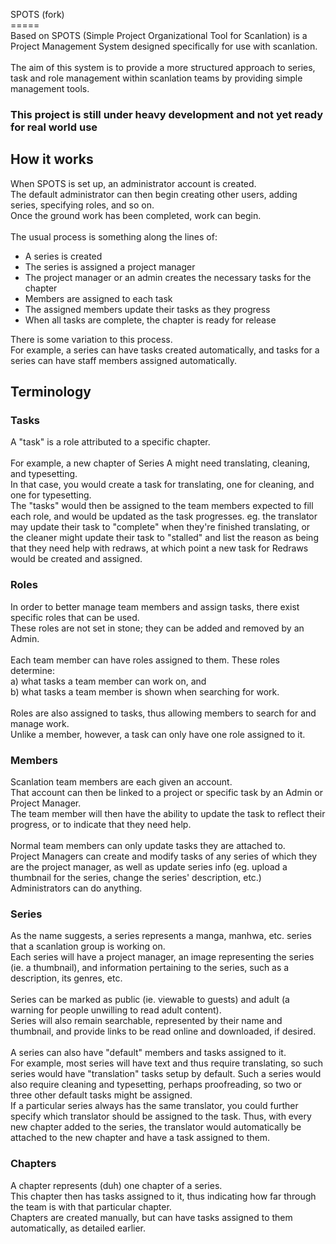 SPOTS (fork)<br>
=====<br>
Based on SPOTS (Simple Project Organizational Tool for Scanlation) is a Project Management System designed specifically for use with scanlation.<br>
<br>
The aim of this system is to provide a more structured approach to series, task and role management within scanlation teams by providing simple management tools.<br>

<h3>This project is still under heavy development and not yet ready for real world use</h3>

<h2>How it works</h2>

When SPOTS is set up, an administrator account is created.<br>
The default administrator can then begin creating other users, adding series, specifying roles, and so on.<br>
Once the ground work has been completed, work can begin.<br>
<br>
The usual process is something along the lines of:<br>
<ul>
<li>A series is created</li>
<li>The series is assigned a project manager</li>
<li>The project manager or an admin creates the necessary tasks for the chapter</li>
<li>Members are assigned to each task</li>
<li>The assigned members update their tasks as they progress</li>
<li>When all tasks are complete, the chapter is ready for release</li>
</ul>
There is some variation to this process.<br>
For example, a series can have tasks created automatically, and tasks for a series can have staff members assigned automatically.<br>

<h2>Terminology</h2>

<h3>Tasks</h3>
A "task" is a role attributed to a specific chapter.<br>
<br>
For example, a new chapter of Series A might need translating, cleaning, and typesetting.<br>
In that case, you would create a task for translating, one for cleaning, and one for typesetting.<br>
The "tasks" would then be assigned to the team members expected to fill each role, and would be updated as the task progresses. eg. the translator may update their task to "complete" when they're finished translating, or the cleaner might update their task to "stalled" and list the reason as being that they need help with redraws, at which point a new task for Redraws would be created and assigned.<br>

<h3>Roles</h3>
In order to better manage team members and assign tasks, there exist specific roles that can be used.<br>
These roles are not set in stone; they can be added and removed by an Admin.<br>
<br>
Each team member can have roles assigned to them. These roles determine:<br>
a) what tasks a team member can work on, and<br>
b) what tasks a team member is shown when searching for work.<br>
<br>
Roles are also assigned to tasks, thus allowing members to search for and manage work.<br>
Unlike a member, however, a task can only have one role assigned to it.<br>

<h3>Members</h3>
Scanlation team members are each given an account.<br>
That account can then be linked to a project or specific task by an Admin or Project Manager.<br>
The team member will then have the ability to update the task to reflect their progress, or to indicate that they need help.<br>
<br>
Normal team members can only update tasks they are attached to.<br>
Project Managers can create and modify tasks of any series of which they are the project manager, as well as update series info (eg. upload a thumbnail for the series, change the series' description, etc.)<br>
Administrators can do anything.<br>

<h3>Series</h3>
As the name suggests, a series represents a manga, manhwa, etc. series that a scanlation group is working on.<br>
Each series will have a project manager, an image representing the series (ie. a thumbnail), and information pertaining to the series, such as a description, its genres, etc.<br>
<br>
Series can be marked as public (ie. viewable to guests) and adult (a warning for people unwilling to read adult content).<br>
Series will also remain searchable, represented by their name and thumbnail, and provide links to be read online and downloaded, if desired.<br>
<br>
A series can also have "default" members and tasks assigned to it.<br>
For example, most series will have text and thus require translating, so such series would have "translation" tasks setup by default. Such a series would also require cleaning and typesetting, perhaps proofreading, so two or three other default tasks might be assigned.<br>
If a particular series always has the same translator, you could further specify which translator should be assigned to the task. Thus, with every new chapter added to the series, the translator would automatically be attached to the new chapter and have a task assigned to them.<br>

<h3>Chapters</h3>
A chapter represents (duh) one chapter of a series.<br>
This chapter then has tasks assigned to it, thus indicating how far through the team is with that particular chapter.<br>
Chapters are created manually, but can have tasks assigned to them automatically, as detailed earlier.<br>